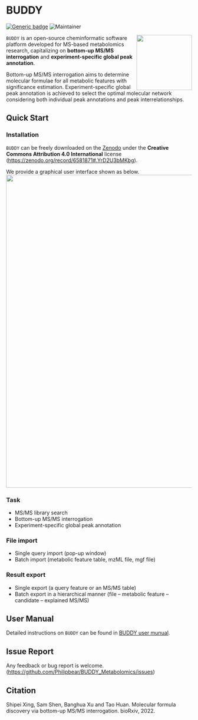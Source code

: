 # BUDDY
[![Generic badge](https://img.shields.io/badge/BUDDY-ver_1.0-<COLOR>.svg)](https://github.com/Philipbear/BUDDY_Metabolomics)
![Maintainer](https://img.shields.io/badge/maintainer-Shipei_Xing-blue)

<img src = "https://github.com/Philipbear/BUDDY_Metabolomics/blob/main/image/AppIcon.png" align="right" width = "150" height = "150">

`BUDDY` is an open-source cheminformatic software platform developed for MS-based metabolomics research, capitalizing on **bottom-up MS/MS interrogation** and **experiment-specific global peak annotation**.

Bottom-up MS/MS interrogation aims to determine molecular formulae for all metabolic features with significance estimation. Experiment-specific global peak annotation is achieved to select the optimal molecular network considering both individual peak annotations and peak interrelationships.

## Quick Start
### Installation
`BUDDY` can be freely downloaded on the [Zenodo](https://zenodo.org/record/6581871#.YrD2U3bMKbg) under the __Creative Commons Attribution 4.0 International__ license (https://zenodo.org/record/6581871#.YrD2U3bMKbg).

We provide a graphical user interface shown as below.
<img src = "https://github.com/Philipbear/BUDDY_Metabolomics/blob/main/image/GUI.png" width = "850" >


### Task
- MS/MS library search
- Bottom-up MS/MS interrogation
- Experiment-specific global peak annotation
### File import 
- Single query import (pop-up window) 
- Batch import (metabolic feature table, mzML file, mgf file)
### Result export
- Single export (a query feature or an MS/MS table) 
- Batch export in a hierarchical manner (file – metabolic feature – candidate – explained MS/MS)

## User Manual
Detailed instructions on `BUDDY` can be found in [BUDDY user munual](https://philipbear.github.io/BUDDY_Metabolomics).
## Issue Report
Any feedback or bug report is welcome. (https://github.com/Philipbear/BUDDY_Metabolomics/issues)
## Citation
Shipei Xing, Sam Shen, Banghua Xu and Tao Huan. Molecular formula discovery via bottom-up MS/MS interrogation. bioRxiv, 2022.
